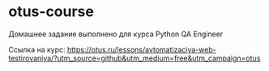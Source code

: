 # otus-course
Домашнее задание выполнено для курса Python QA Engineer

Ссылка на курс: https://otus.ru/lessons/avtomatizaciya-web-testirovaniya/?utm_source=github&utm_medium=free&utm_campaign=otus
